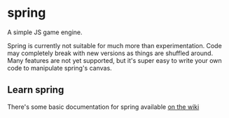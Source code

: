 # spring

A simple JS game engine.

Spring is currently not suitable for much more than experimentation. Code may completely break with new versions as things are shuffled around.
Many features are not yet supported, but it's super easy to write your own code to manipulate spring's canvas.

## Learn spring

There's some basic documentation for spring available [on the wiki](https://bitbucket.org/matthewd673/spring/wiki/Getting%20Started)